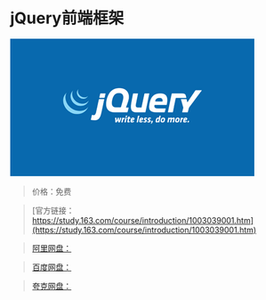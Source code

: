 # jQuery前端框架

![img](../../../assets/study163/free/33b3eb6d-ad09-4d07-a97d-c6133b8c130f.png)

> 价格：免费

> [官方链接：https://study.163.com/course/introduction/1003039001.htm](https://study.163.com/course/introduction/1003039001.htm)

> [阿里网盘：]()

> [百度网盘：]()

> [夸克网盘：]()
